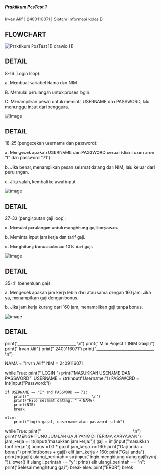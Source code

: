 ##### Praktikum PosTest 1
Irvan Alif | 2409116071 | Sistem informasi kelas B
## FLOWCHART

![Praktikum PosTest 1() drawio (1)](https://github.com/user-attachments/assets/d1a04ff9-88a2-4993-8eb5-b45b536ea026)

## DETAIL
8-16 (Login loop):

a. Membuat variabel Nama dan NIM

B. Memulai perulangan untuk proses login.

C. Menampilkan pesan untuk meminta USERNAME dan PASSWORD, lalu menunggu input dari pengguna.

![image](https://github.com/user-attachments/assets/ae910baa-0ccf-4dab-a228-562761a7aa1f)

## DETAIL
18-25 (pengecekan username dan password):

a. Mengecek apakah USERNAME dan PASSWORD sesuai (disini username "I" dan password "71").

b. Jika benar, menampilkan pesan selamat datang dan NIM, lalu keluar dari perulangan.

c. Jika salah, kembali ke awal input

![image](https://github.com/user-attachments/assets/ca50529a-7d94-4d7b-b9f3-a052161ae886)

## DETAIL
27-33 (penginputan gaji loop):

a. Memulai perulangan untuk menghitung gaji karyawan.

b. Meminta input jam kerja dan tarif gaji.

c. Menghitung bonus sebesar 10% dari gaji.

 ![image](https://github.com/user-attachments/assets/85813747-23eb-4c42-b78d-1f1f9614fda6)


## DETAIL
35-41 (penentuan gaji)

a. Mengecek apakah jam kerja lebih dari atau sama dengan 160 jam. Jika ya, menampilkan gaji dengan bonus.

b. Jika jam kerja kurang dari 160 jam, menampilkan gaji tanpa bonus.

![image](https://github.com/user-attachments/assets/24625637-7bff-4871-893c-476ccb3c2e71)


## DETAIL

print("______________________________ \n")
print(" Mini Project 1 (NIM Ganjil)")
print("         Irvan Alif")
print("         2409116071")
print("______________________________ \n")

NAMA = "Irvan Alif"
NIM = 2409116071

while True:
    print("           LOGIN            ")
    print("MASUKKAN USENAME DAN PASSWORD")
    USERNAME = str(input("Username:"))
    PASSWORD = int(input("Password:"))
    
    if USERNAME == "I" and PASSWORD == 71: 
        print("____________________________ \n")
        print("Halo selamat datang, " + NAMA)
        print(NIM)
        break
        
    else:
        print("login gagal, unsername atau password salah")  

while True:
    print("_______________________________________________ \n")
    print("MENGHITUNG JUMLAH GAJI YANG DI TERIMA KARYAWAN")
    jam_kerja = int(input("masukkan jam kerja:"))
    gaji = int(input("masukkan tarif kerja:"))
    bonus = 0.1 * gaji
    if jam_kerja >= 160:
        print("Gaji anda + bonus")
        print(int(bonus + gaji))
    elif jam_kerja < 160:
        print("Gaji anda")
        print(int(gaji))
    ulangi_perintah = str(input("ingin menghitung ulang gaji?(y/n) ")).lower()
    if ulangi_perintah == "y":
        print()
    elif ulangi_perintah == "n":
        print("Selesai menghitung gaji")
        break
    else:
        print("EROR")
        break







